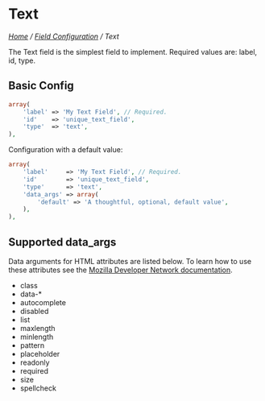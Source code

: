 # Text

*[Home](../../README.md) / [Field Configuration](../field-configuration.md) / Text*

The Text field is the simplest field to implement. Required values are: label, id, type.

## Basic Config

```php
array(
	'label' => 'My Text Field', // Required.
	'id'    => 'unique_text_field',
	'type'  => 'text',
),
```

Configuration with a default value:

```php
array(
	'label'     => 'My Text Field', // Required.
	'id'        => 'unique_text_field',
	'type'      => 'text',
	'data_args' => array(
		'default' => 'A thoughtful, optional, default value',
	),
),
```

## Supported data_args

Data arguments for HTML attributes are listed below. To learn how to use these attributes see the [Mozilla Developer Network documentation](https://developer.mozilla.org/en-US/docs/Web/HTML/Element/input/text).

* class
* data-*
* autocomplete
* disabled
* list
* maxlength
* minlength
* pattern
* placeholder
* readonly
* required
* size
* spellcheck

